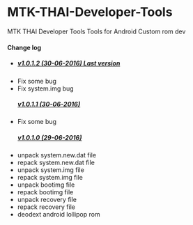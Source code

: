 # MTK-THAI-Developer-Tools
MTK THAI Developer Tools Tools for Android Custom rom dev
 
<h4>Change log</h4>

<ul style="list-style-type:disc">
<li><h5><a href="https://www.androidfilehost.com/?fid=24591023225177314">v1.0.1.2 (30-06-2016) Last version </a></h5></li>
<li>Fix some bug 
</li>
<li>Fix system.img bug 
</li>


<h5><a href="https://www.androidfilehost.com/?fid=24591023225177313">v1.0.1.1 (30-06-2016) </a></h5>
<li>Fix some bug</li>
<h5><a href="https://www.androidfilehost.com/?fid=24591023225177291">v1.0.1.0 (29-06-2016) </a></h5>
<li>unpack system.new.dat file</li>
<li>repack system.new.dat file </li>
<li>unpack system.img file </li>
<li>repack system.img file </li>
<li>unpack bootimg file </li>
<li>repack bootimg file </li>
<li>unpack recovery file </li>
<li>repack recovery file </li>
<li>deodext android lollipop rom</li>

 </ul>

